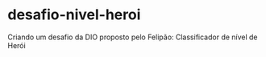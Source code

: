 # desafio-nivel-heroi
Criando um desafio da DIO proposto pelo Felipão: Classificador de nível de Herói
